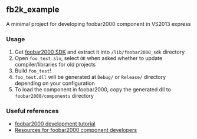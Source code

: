 ## fb2k_example
A minimal project for developing foobar2000 component in VS2013 express


### Usage
1. Get [foobar2000 SDK](http://www.foobar2000.org/SDK) and extract it into `/lib/foobar2000_sdk` directory
2. Open `foo_test.sln`, select `OK` when asked whether to update compiler/libraries for old projects
3. Build `foo_test`!
4. `foo_test.dll` will be generated at `Debug/` or `Release/` directory depending on your configuration
5. To load the component in foobar2000, copy the generated dll to `foobar2000/components` directory

### Useful references
* [foobar2000 development tutorial](http://yirkha.fud.cz/tmp/496351ef.tutorial-draft.html)
* [Resources for foobar2000 component developers](http://foosion.foobar2000.org/developers/)
